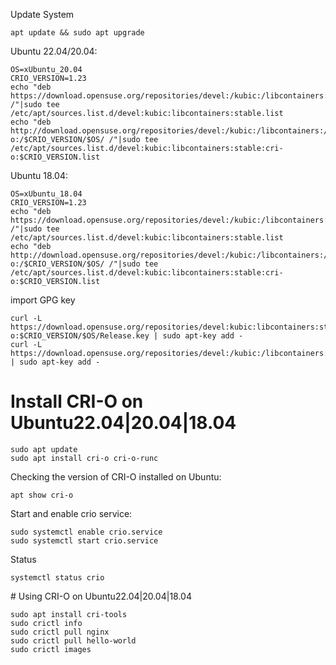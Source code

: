 Update System

```
apt update && sudo apt upgrade
```

Ubuntu 22.04/20.04:

```
OS=xUbuntu_20.04
CRIO_VERSION=1.23
echo "deb https://download.opensuse.org/repositories/devel:/kubic:/libcontainers:/stable/$OS/ /"|sudo tee /etc/apt/sources.list.d/devel:kubic:libcontainers:stable.list
echo "deb http://download.opensuse.org/repositories/devel:/kubic:/libcontainers:/stable:/cri-o:/$CRIO_VERSION/$OS/ /"|sudo tee /etc/apt/sources.list.d/devel:kubic:libcontainers:stable:cri-o:$CRIO_VERSION.list
```

Ubuntu 18.04:

```
OS=xUbuntu_18.04
CRIO_VERSION=1.23
echo "deb https://download.opensuse.org/repositories/devel:/kubic:/libcontainers:/stable/$OS/ /"|sudo tee /etc/apt/sources.list.d/devel:kubic:libcontainers:stable.list
echo "deb http://download.opensuse.org/repositories/devel:/kubic:/libcontainers:/stable:/cri-o:/$CRIO_VERSION/$OS/ /"|sudo tee /etc/apt/sources.list.d/devel:kubic:libcontainers:stable:cri-o:$CRIO_VERSION.list
```

import GPG key

```text
curl -L https://download.opensuse.org/repositories/devel:kubic:libcontainers:stable:cri-o:$CRIO_VERSION/$OS/Release.key | sudo apt-key add -
curl -L https://download.opensuse.org/repositories/devel:/kubic:/libcontainers:/stable/$OS/Release.key | sudo apt-key add -
```

# Install CRI-O on Ubuntu22.04|20.04|18.04

```
sudo apt update
sudo apt install cri-o cri-o-runc
```

Checking the version of CRI-O installed on Ubuntu:

```text
apt show cri-o
```

Start and enable crio service:

```text
sudo systemctl enable crio.service
sudo systemctl start crio.service
```

Status

```text
systemctl status crio
```
</details>
# Using CRI-O on Ubuntu22.04|20.04|18.04
 
```text
sudo apt install cri-tools
sudo crictl info
sudo crictl pull nginx
sudo crictl pull hello-world
sudo crictl images
```